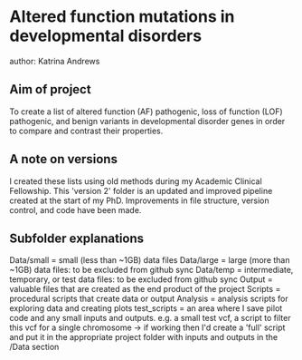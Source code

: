 # Altered function mutations in developmental disorders

author: Katrina Andrews 

## Aim of project
To create a list of altered function (AF) pathogenic, loss of function (LOF) pathogenic, and benign variants in developmental disorder genes in order to compare and contrast their properties.

## A note on versions
I created these lists using old methods during my Academic Clinical Fellowship. This 'version 2' folder is an updated and improved pipeline created at the start of my PhD.
Improvements in file structure, version control, and code have been made.

## Subfolder explanations 

Data/small = small (less than ~1GB) data files
Data/large = large (more than ~1GB) data files: to be excluded from github sync
Data/temp = intermediate, temporary, or test data files: to be excluded from github sync
Output = valuable files that are created as the end product of the project
Scripts = procedural scripts that create data or output
Analysis = analysis scripts for exploring data and creating plots
test_scripts = an area where I save pilot code and any small inputs and outputs.  e.g. a small test vcf, a script to filter this vcf for a single chromosome -> if working then I'd create a 'full' script and put it in the appropriate project folder with inputs and outputs in the /Data section





